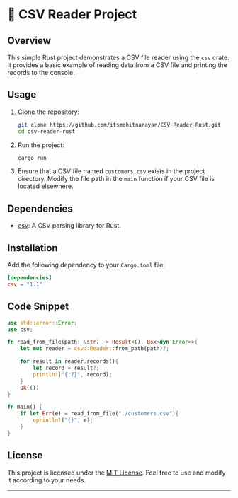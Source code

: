 # 📁 CSV Reader Project

## Overview
This simple Rust project demonstrates a CSV file reader using the `csv` crate. It provides a basic example of reading data from a CSV file and printing the records to the console.

## Usage
1. Clone the repository:
   ```bash
   git clone https://github.com/itsmohitnarayan/CSV-Reader-Rust.git
   cd csv-reader-rust
   ```

2. Run the project:
   ```bash
   cargo run
   ```

3. Ensure that a CSV file named `customers.csv` exists in the project directory. Modify the file path in the `main` function if your CSV file is located elsewhere.

## Dependencies
- [csv](https://crates.io/crates/csv): A CSV parsing library for Rust.

## Installation
Add the following dependency to your `Cargo.toml` file:
```toml
[dependencies]
csv = "1.1"
```

## Code Snippet
```rust
use std::error::Error;
use csv;

fn read_from_file(path: &str) -> Result<(), Box<dyn Error>>{
    let mut reader = csv::Reader::from_path(path)?;

    for result in reader.records(){
        let record = result?;
        println!("{:?}", record);
    }
    Ok(())
}

fn main() {
    if let Err(e) = read_from_file("./customers.csv"){
        eprintln!("{}", e);
    }
}
```

## License
This project is licensed under the [MIT License](LICENSE). Feel free to use and modify it according to your needs.

--------------------------------------------------------------------------------------------------------------------------------------------------------------------------------------------------
